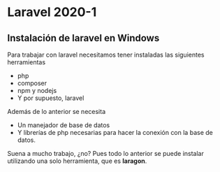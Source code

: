 # Laravel 2020-1

## Instalación de laravel en Windows

Para trabajar con laravel necesitamos tener instaladas las siguientes herramientas

* php
* composer
* npm y nodejs
* Y por supuesto, laravel

Además de lo anterior se necesita

* Un manejador de base de datos
* Y librerías de php necesarias para hacer la conexión con la base de datos.

Suena a mucho trabajo, ¿no? Pues todo lo anterior se puede instalar utilizando una solo herramienta, que es **laragon**.

